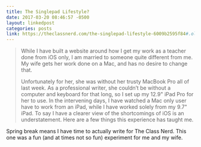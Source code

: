 ```yaml
---
title: The Singlepad Lifestyle?
date: 2017-03-20 08:46:57 -0500
layout: linkedpost
categories: posts
link: https://theclassnerd.com/the-singlepad-lifestyle-6009b2595f84#.olzso9xsv
---
```




> While I have built a website around how I get my work as a teacher done from iOS only, I am married to someone quite different from me. My wife gets her work done on a Mac, and has no desire to change that.
> 
> Unfortunately for her, she was without her trusty MacBook Pro all of last week. As a professional writer, she couldn’t be without a computer and keyboard for that long, so I set up my 12.9" iPad Pro for her to use. In the intervening days, I have watched a Mac only user have to work from an iPad, while I have worked solely from my 9.7" iPad. To say I have a clearer view of the shortcomings of iOS is an understatement. Here are a few things this experience has taught me.

Spring break means I have time to actually write for The Class Nerd. This one was a fun (and at times not so fun) experiment for me and my wife.
